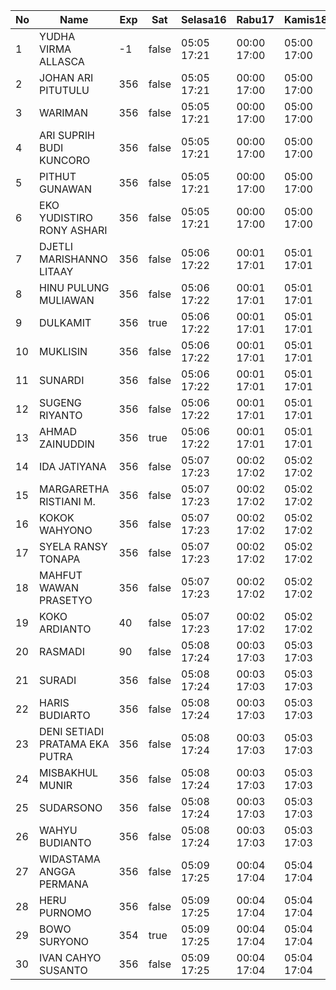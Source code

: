 | No | Name | Exp | Sat | Selasa16 | Rabu17 | Kamis18 | Jumat19 | Sabtu20 | Senin22 | Selasa23 | Rabu24 |
|-----|-----|-----|-----|-----|-----|-----|-----|-----|-----|-----|-----|
| 1 | YUDHA VIRMA ALLASCA | -1 | false | 05:05 17:21 | 00:00 17:00 | 05:00 17:00 | 05:18 17:00 | -- | 05:04 17:24 | 05:29 17:00 | 17:23 17:23 |
| 2 | JOHAN ARI PITUTULU | 356 | false | 05:05 17:21 | 00:00 17:00 | 05:00 17:00 | 05:18 17:00 | -- | 05:04 17:24 | 05:29 17:00 | 17:23 17:23 |
| 3 | WARIMAN | 356 | false | 05:05 17:21 | 00:00 17:00 | 05:00 17:00 | 05:18 17:00 | -- | 05:04 17:24 | 05:29 17:00 | 17:23 17:23 |
| 4 | ARI SUPRIH BUDI KUNCORO | 356 | false | 05:05 17:21 | 00:00 17:00 | 05:00 17:00 | 05:18 17:00 | -- | 05:04 17:24 | 05:29 17:00 | 17:23 17:23 |
| 5 | PITHUT GUNAWAN | 356 | false | 05:05 17:21 | 00:00 17:00 | 05:00 17:00 | 05:18 17:00 | -- | 05:04 17:24 | 05:29 17:00 | 17:23 17:23 |
| 6 | EKO YUDISTIRO RONY ASHARI | 356 | false | 05:05 17:21 | 00:00 17:00 | 05:00 17:00 | 05:18 17:00 | -- | 05:04 17:24 | 05:29 17:00 | 17:23 17:23 |
| 7 | DJETLI MARISHANNO LITAAY | 356 | false | 05:06 17:22 | 00:01 17:01 | 05:01 17:01 | 05:19 17:01 | -- | 05:05 17:25 | 05:30 17:01 | 17:24 17:24 |
| 8 | HINU PULUNG MULIAWAN | 356 | false | 05:06 17:22 | 00:01 17:01 | 05:01 17:01 | 05:19 17:01 | -- | 05:05 17:25 | Exp | Exp |
| 9 | DULKAMIT | 356 | true | 05:06 17:22 | 00:01 17:01 | 05:01 17:01 | 05:19 17:01 | -- | 05:05 17:25 | 05:30 17:01 | 17:24 17:24 |
| 10 | MUKLISIN | 356 | false | 05:06 17:22 | 00:01 17:01 | 05:01 17:01 | 05:19 17:01 | -- | 05:05 17:25 | 05:30 17:01 | 17:24 17:24 |
| 11 | SUNARDI | 356 | false | 05:06 17:22 | 00:01 17:01 | 05:01 17:01 | 05:19 17:01 | -- | 05:05 17:25 | 05:30 17:01 | 17:24 17:24 |
| 12 | SUGENG RIYANTO | 356 | false | 05:06 17:22 | 00:01 17:01 | 05:01 17:01 | 05:19 17:01 | -- | 05:05 17:25 | 05:30 17:01 | 17:24 17:24 |
| 13 | AHMAD ZAINUDDIN | 356 | true | 05:06 17:22 | 00:01 17:01 | 05:01 17:01 | 05:20 17:01 | -- | 05:05 17:25 | 05:30 17:01 | 17:24 17:24 |
| 14 | IDA JATIYANA | 356 | false | 05:07 17:23 | 00:02 17:02 | 05:02 17:02 | 05:20 17:02 | -- | 05:06 17:26 | 05:30 17:02 | 17:25 17:25 |
| 15 | MARGARETHA RISTIANI M. | 356 | false | 05:07 17:23 | 00:02 17:02 | 05:02 17:02 | 05:20 17:02 | -- | 05:06 17:26 | 05:31 17:02 | 17:25 17:25 |
| 16 | KOKOK WAHYONO | 356 | false | 05:07 17:23 | 00:02 17:02 | 05:02 17:02 | 05:20 17:02 | -- | 05:06 17:26 | 05:31 17:02 | 17:25 17:25 |
| 17 | SYELA RANSY TONAPA | 356 | false | 05:07 17:23 | 00:02 17:02 | 05:02 17:02 | 05:20 17:02 | -- | 05:06 17:26 | 05:31 17:02 | 17:25 17:25 |
| 18 | MAHFUT WAWAN PRASETYO | 356 | false | 05:07 17:23 | 00:02 17:02 | 05:02 17:02 | 05:20 17:02 | -- | 05:06 17:26 | Exp | Exp |
| 19 | KOKO ARDIANTO | 40 | false | 05:07 17:23 | 00:02 17:02 | 05:02 17:02 | 05:20 17:02 | -- | 05:06 17:26 | 05:31 17:02 | 17:25 17:25 |
| 20 | RASMADI | 90 | false | 05:08 17:24 | 00:03 17:03 | 05:03 17:03 | 05:21 17:03 | -- | 05:07 17:27 | 05:31 17:02 | 17:25 17:25 |
| 21 | SURADI | 356 | false | 05:08 17:24 | 00:03 17:03 | 05:03 17:03 | 05:21 17:03 | -- | 05:07 17:27 | 05:31 17:02 | 17:26 17:26 |
| 22 | HARIS BUDIARTO | 356 | false | 05:08 17:24 | 00:03 17:03 | 05:03 17:03 | 05:21 17:03 | -- | 05:07 17:27 | 05:32 17:03 | 17:26 17:26 |
| 23 | DENI SETIADI PRATAMA EKA PUTRA | 356 | false | 05:08 17:24 | 00:03 17:03 | 05:03 17:03 | 05:21 17:03 | -- | 05:07 17:27 | 05:32 17:03 | 17:26 17:26 |
| 24 | MISBAKHUL MUNIR | 356 | false | 05:08 17:24 | 00:03 17:03 | 05:03 17:03 | 05:21 17:03 | -- | 05:07 17:27 | 05:32 17:03 | 17:26 17:26 |
| 25 | SUDARSONO | 356 | false | 05:08 17:24 | 00:03 17:03 | 05:03 17:03 | 05:21 17:03 | -- | 05:07 17:27 | 05:32 17:03 | 17:26 17:26 |
| 26 | WAHYU BUDIANTO | 356 | false | 05:08 17:24 | 00:03 17:03 | 05:03 17:03 | 05:21 17:03 | -- | 05:07 17:27 | 05:32 17:03 | 17:26 17:26 |
| 27 | WIDASTAMA ANGGA PERMANA | 356 | false | 05:09 17:25 | 00:04 17:04 | 05:04 17:04 | 05:22 17:04 | -- | 05:08 17:28 | 05:32 17:03 | 17:27 17:27 |
| 28 | HERU PURNOMO | 356 | false | 05:09 17:25 | 00:04 17:04 | 05:04 17:04 | 05:22 17:04 | -- | 05:08 17:28 | 05:32 17:04 | 17:27 17:27 |
| 29 | BOWO SURYONO | 354 | true | 05:09 17:25 | 00:04 17:04 | 05:04 17:04 | 05:22 17:04 | 05:07 17:13 | 05:08 17:28 | 05:33 17:04 | 17:27 17:27 |
| 30 | IVAN CAHYO SUSANTO | 356 | false | 05:09 17:25 | 00:04 17:04 | 05:04 17:04 | 05:22 17:04 | -- | 05:08 17:28 | 05:33 17:04 | 17:27 17:27 |
